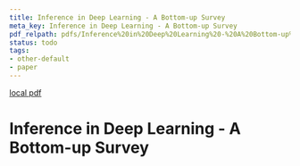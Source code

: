 ```yaml
---
title: Inference in Deep Learning - A Bottom-up Survey
meta_key: Inference in Deep Learning - A Bottom-up Survey
pdf_relpath: pdfs/Inference%20in%20Deep%20Learning%20-%20A%20Bottom-up%20Survey.pdf
status: todo
tags:
- other-default
- paper
---
```


[local pdf](../../../pdfs/Inference%20in%20Deep%20Learning%20-%20A%20Bottom-up%20Survey.pdf)

# Inference in Deep Learning - A Bottom-up Survey
